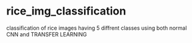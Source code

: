 # rice_img_classification
classification of rice images having 5 diffrent classes using both normal CNN and TRANSFER LEARNING
